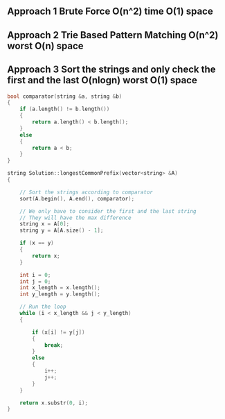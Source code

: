 ## Approach 1 Brute Force O(n^2) time O(1) space

## Approach 2 Trie Based Pattern Matching O(n^2) worst O(n) space

## Approach 3 Sort the strings and only check the first and the last O(nlogn) worst O(1) space

```cpp
bool comparator(string &a, string &b)
{
    if (a.length() != b.length())
    {
        return a.length() < b.length();
    }
    else
    {
        return a < b;
    }
}

string Solution::longestCommonPrefix(vector<string> &A)
{

    // Sort the strings according to comparator
    sort(A.begin(), A.end(), comparator);

    // We only have to consider the first and the last string
    // They will have the max difference
    string x = A[0];
    string y = A[A.size() - 1];

    if (x == y)
    {
        return x;
    }

    int i = 0;
    int j = 0;
    int x_length = x.length();
    int y_length = y.length();

    // Run the loop
    while (i < x_length && j < y_length)
    {

        if (x[i] != y[j])
        {
            break;
        }
        else
        {
            i++;
            j++;
        }
    }

    return x.substr(0, i);
}
```